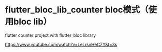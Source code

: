 # flutter_bloc_lib_counter bloc模式（使用bloc lib）

flutter counter project with flutter_bloc library

https://www.youtube.com/watch?v=LeLrsnHeCZY&t=3s
